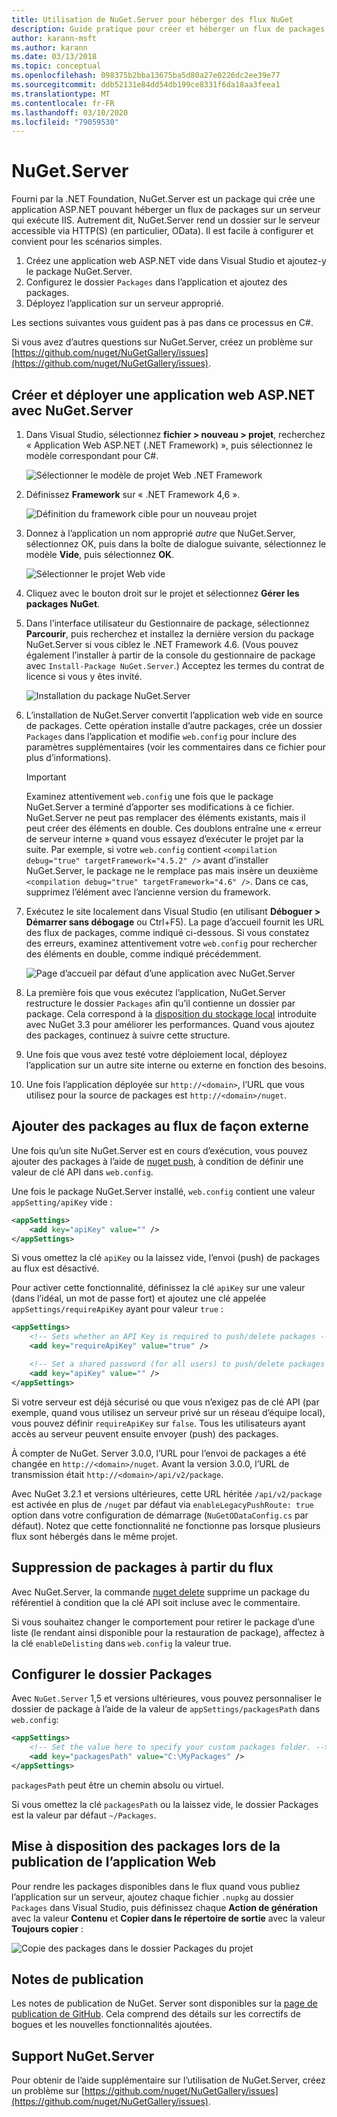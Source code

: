 ```yaml
---
title: Utilisation de NuGet.Server pour héberger des flux NuGet
description: Guide pratique pour créer et héberger un flux de packages NuGet sur un serveur exécutant IIS à l’aide de NuGet.Server de manière à rendre les packages accessibles via HTTP et OData.
author: karann-msft
ms.author: karann
ms.date: 03/13/2018
ms.topic: conceptual
ms.openlocfilehash: 098375b2bba13675ba5d80a27e0226dc2ee39e77
ms.sourcegitcommit: ddb52131e84dd54db199ce8331f6da18aa3feea1
ms.translationtype: MT
ms.contentlocale: fr-FR
ms.lasthandoff: 03/10/2020
ms.locfileid: "79059530"
---
```

# <a name="nugetserver"></a>NuGet.Server

Fourni par la .NET Foundation, NuGet.Server est un package qui crée une application ASP.NET pouvant héberger un flux de packages sur un serveur qui exécute IIS. Autrement dit, NuGet.Server rend un dossier sur le serveur accessible via HTTP(S) (en particulier, OData). Il est facile à configurer et convient pour les scénarios simples.

1. Créez une application web ASP.NET vide dans Visual Studio et ajoutez-y le package NuGet.Server.
1. Configurez le dossier `Packages` dans l’application et ajoutez des packages.
1. Déployez l’application sur un serveur approprié.

Les sections suivantes vous guident pas à pas dans ce processus en C#.

Si vous avez d’autres questions sur NuGet.Server, créez un problème sur [https://github.com/nuget/NuGetGallery/issues](https://github.com/nuget/NuGetGallery/issues).

## <a name="create-and-deploy-an-aspnet-web-application-with-nugetserver"></a>Créer et déployer une application web ASP.NET avec NuGet.Server

1. Dans Visual Studio, sélectionnez **fichier > nouveau > projet**, recherchez « Application Web ASP.NET (.NET Framework) », puis sélectionnez le modèle correspondant pour C#.

    ![Sélectionner le modèle de projet Web .NET Framework](media/Hosting_00-NuGet.Server-ProjectType.png)

1. Définissez **Framework** sur « .NET Framework 4,6 ».

    ![Définition du framework cible pour un nouveau projet](media/Hosting_01-NuGet.Server-Set4.6.png)

1. Donnez à l’application un nom approprié *autre* que NuGet.Server, sélectionnez OK, puis dans la boîte de dialogue suivante, sélectionnez le modèle **Vide**, puis sélectionnez **OK**.

    ![Sélectionner le projet Web vide](media/Hosting_02-NuGet.Server-Empty.png)

1. Cliquez avec le bouton droit sur le projet et sélectionnez **Gérer les packages NuGet**.

1. Dans l’interface utilisateur du Gestionnaire de package, sélectionnez **Parcourir**, puis recherchez et installez la dernière version du package NuGet.Server si vous ciblez le .NET Framework 4.6. (Vous pouvez également l’installer à partir de la console du gestionnaire de package avec `Install-Package NuGet.Server`.) Acceptez les termes du contrat de licence si vous y êtes invité.

    ![Installation du package NuGet.Server](media/Hosting_03-NuGet.Server-Package.png)

1. L’installation de NuGet.Server convertit l’application web vide en source de packages. Cette opération installe d’autre packages, crée un dossier `Packages` dans l’application et modifie `web.config` pour inclure des paramètres supplémentaires (voir les commentaires dans ce fichier pour plus d’informations).

    > [!Important]
    > Examinez attentivement `web.config` une fois que le package NuGet.Server a terminé d’apporter ses modifications à ce fichier. NuGet.Server ne peut pas remplacer des éléments existants, mais il peut créer des éléments en double. Ces doublons entraîne une « erreur de serveur interne » quand vous essayez d’exécuter le projet par la suite. Par exemple, si votre `web.config` contient `<compilation debug="true" targetFramework="4.5.2" />` avant d’installer NuGet.Server, le package ne le remplace pas mais insère un deuxième `<compilation debug="true" targetFramework="4.6" />`. Dans ce cas, supprimez l’élément avec l’ancienne version du framework.

1. Exécutez le site localement dans Visual Studio (en utilisant **Déboguer > Démarrer sans débogage** ou Ctrl+F5). La page d’accueil fournit les URL des flux de packages, comme indiqué ci-dessous. Si vous constatez des erreurs, examinez attentivement votre `web.config` pour rechercher des éléments en double, comme indiqué précédemment.

    ![Page d’accueil par défaut d’une application avec NuGet.Server](media/Hosting_04-NuGet.Server-FeedHomePage.png)

1.  La première fois que vous exécutez l’application, NuGet.Server restructure le dossier `Packages` afin qu’il contienne un dossier par package. Cela correspond à la [disposition du stockage local](https://blog.nuget.org/20151118/nuget-3.3.html#folder-based-repository-commands) introduite avec NuGet 3.3 pour améliorer les performances. Quand vous ajoutez des packages, continuez à suivre cette structure.

1. Une fois que vous avez testé votre déploiement local, déployez l’application sur un autre site interne ou externe en fonction des besoins.

1. Une fois l’application déployée sur `http://<domain>`, l’URL que vous utilisez pour la source de packages est `http://<domain>/nuget`.

## <a name="adding-packages-to-the-feed-externally"></a>Ajouter des packages au flux de façon externe

Une fois qu’un site NuGet.Server est en cours d’exécution, vous pouvez ajouter des packages à l’aide de [nuget push](../reference/cli-reference/cli-ref-push.md), à condition de définir une valeur de clé API dans `web.config`.

Une fois le package NuGet.Server installé, `web.config` contient une valeur `appSetting/apiKey` vide :

```xml
<appSettings>
    <add key="apiKey" value="" />
</appSettings>
```

Si vous omettez la clé `apiKey` ou la laissez vide, l’envoi (push) de packages au flux est désactivé.

Pour activer cette fonctionnalité, définissez la clé `apiKey` sur une valeur (dans l’idéal, un mot de passe fort) et ajoutez une clé appelée `appSettings/requireApiKey` ayant pour valeur `true` :

```xml
<appSettings>
    <!-- Sets whether an API Key is required to push/delete packages -->
    <add key="requireApiKey" value="true" />

    <!-- Set a shared password (for all users) to push/delete packages -->
    <add key="apiKey" value="" />
</appSettings>
```

Si votre serveur est déjà sécurisé ou que vous n’exigez pas de clé API (par exemple, quand vous utilisez un serveur privé sur un réseau d’équipe local), vous pouvez définir `requireApiKey` sur `false`. Tous les utilisateurs ayant accès au serveur peuvent ensuite envoyer (push) des packages.

À compter de NuGet. Server 3.0.0, l’URL pour l’envoi de packages a été changée en `http://<domain>/nuget`. Avant la version 3.0.0, l’URL de transmission était `http://<domain>/api/v2/package`.

Avec NuGet 3.2.1 et versions ultérieures, cette URL héritée `/api/v2/package` est activée en plus de `/nuget` par défaut via `enableLegacyPushRoute: true` option dans votre configuration de démarrage (`NuGetODataConfig.cs` par défaut). Notez que cette fonctionnalité ne fonctionne pas lorsque plusieurs flux sont hébergés dans le même projet.

## <a name="removing-packages-from-the-feed"></a>Suppression de packages à partir du flux

Avec NuGet.Server, la commande [nuget delete](../reference/cli-reference/cli-ref-delete.md) supprime un package du référentiel à condition que la clé API soit incluse avec le commentaire.

Si vous souhaitez changer le comportement pour retirer le package d’une liste (le rendant ainsi disponible pour la restauration de package), affectez à la clé `enableDelisting` dans `web.config` la valeur true.

## <a name="configuring-the-packages-folder"></a>Configurer le dossier Packages

Avec `NuGet.Server` 1,5 et versions ultérieures, vous pouvez personnaliser le dossier de package à l’aide de la valeur de `appSettings/packagesPath` dans `web.config`:

```xml
<appSettings>
    <!-- Set the value here to specify your custom packages folder. -->
    <add key="packagesPath" value="C:\MyPackages" />
</appSettings>
```

`packagesPath` peut être un chemin absolu ou virtuel.

Si vous omettez la clé `packagesPath` ou la laissez vide, le dossier Packages est la valeur par défaut `~/Packages`.

## <a name="making-packages-available-when-you-publish-the-web-app"></a>Mise à disposition des packages lors de la publication de l’application Web

Pour rendre les packages disponibles dans le flux quand vous publiez l’application sur un serveur, ajoutez chaque fichier `.nupkg` au dossier `Packages` dans Visual Studio, puis définissez chaque **Action de génération** avec la valeur **Contenu** et **Copier dans le répertoire de sortie** avec la valeur **Toujours copier** :

![Copie des packages dans le dossier Packages du projet](media/Hosting_05-NuGet.Server-Package-Folder.png)

## <a name="release-notes"></a>Notes de publication

Les notes de publication de NuGet. Server sont disponibles sur la [page de publication de GitHub](https://github.com/NuGet/NuGet.Server/releases).
Cela comprend des détails sur les correctifs de bogues et les nouvelles fonctionnalités ajoutées.

## <a name="nugetserver-support"></a>Support NuGet.Server

Pour obtenir de l’aide supplémentaire sur l’utilisation de NuGet.Server, créez un problème sur [https://github.com/nuget/NuGetGallery/issues](https://github.com/nuget/NuGetGallery/issues).
